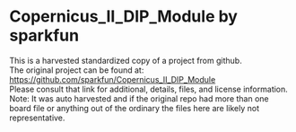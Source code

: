 
# Copernicus_II_DIP_Module by sparkfun  
This is a harvested standardized copy of a project from github.  
The original project can be found at:  
https://github.com/sparkfun/Copernicus_II_DIP_Module  
Please consult that link for additional, details, files, and license information.  
Note: It was auto harvested and if the original repo had more than one board file or anything out of the ordinary the files here are likely not representative.  
    